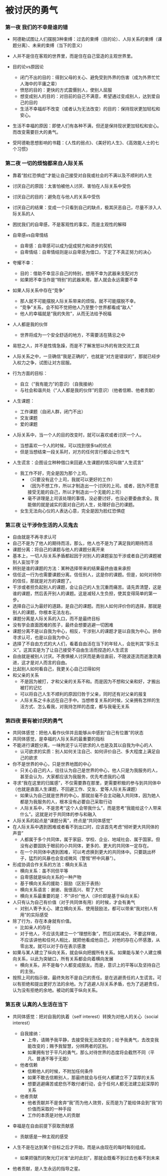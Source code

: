 # 被讨厌的勇气

### 第一夜 我们的不幸是谁的错

- 阿德勒试图让人们摆脱3种束缚：过去的束缚（目的论）、人际关系的束缚（课题分离）、未来的束缚（当下的意义）
- 人并不是住在客观的世界里，而是住在自己营造的主观世界里。
- 目的论vs原因论
  - 闭门不出的目的：得到父母的关心、避免受到外界的伤害（成为外界忙忙人海中的平庸之辈）
  - 愤怒的目的：更快的方式震慑别人，使别人屈服
  - 想变成别人的目的：对目前的自己不满意，希望通过变成别人，达到爱自己的目的
  - 生活不幸福却不改变（或者认为无法改变）的目的：保持现状更加轻松和安心。

- 生活不幸福的原因：即使人们有各种不满，但还是保持现状更加轻松和安心。而改变需要巨大的勇气。



- 受阿德勒思想影响的书籍：《人性的弱点》、《美好的人生》、《高效能人士的七个习惯》



### 第二夜 一切的烦恼都来自人际关系

- 靠着“脸红恐惧症”才能让自己接受对自我或社会的不满以及不顺利的人生
- 讨厌自己的原因：太害怕被他人讨厌、害怕在人际关系中受伤
- 讨厌自己的目的：避免在与他人的关系中受伤
- 讨厌自己的结果：变成一个只看到自己的缺点，极其厌恶自己，尽量不涉入人际关系的人
- 困扰我们的自卑感，不是客观性的事实，而是主观性的解释
- 自卑感vs自卑情结
  - 自卑感：自卑感可以成为促成努力和进步的契机
  - 自卑情结：自卑情结则是以自卑感为借口，下定了不真正努力的决心
- 夸耀不幸：
  - 目的：借助不幸显示自己的特别，想用不幸为武器来支配对方
  - 如果把不幸当作是“特别”的武器来用，那人就会永远需要不幸
- 如果人际关系中存在“竞争”
  - 那人就不可能摆脱人际关系带来的烦恼，就不可能摆脱不幸。
  - “竞争”关系，会不知不觉把他人乃至整个世界都看成“敌人”
  - 他人的幸福就是“我的失败”，从而无法给予祝福
- 人人都是我的伙伴
  - 世界将成为一个安全舒适的地方，不需要活在猜忌之中
- 易怒之人，并不是性情急躁，而是不了解发怒以外的有效交流工具
- 人际关系之中，一旦确信“我是正确的”，也就是“对方是错误的”，那就已经步入权力之争，试图让对方屈服。

- 行为方面的目标：
  - 自立（“我有能力”的意识）（自我接纳）
  - 与社会和谐共处（“人人都是我的伙伴”的意识）（他者信赖、他者贡献）

- 人生课题：
  - 工作课题（自闭人群，闭门不出）
  - 交友课题
  - 爱的课题
- 人际关系中，当一个人的目的改变时，就可以喜欢或者讨厌一个人。
  - 当想喜欢一个人的时候，可以找到很多ta的优点
  - 但是当想结束一段关系时，对方的任何言行都会让你生气
- 人生谎言：企图设立种种借口来回避人生课题的情况叫做“人生谎言”
  - 我工作不好，完全是因为那个上司。
    - （只要没有这个上司，我就可以更好的工作）
    - （因为不想工作，所以才制造出一个讨厌的上司。或者，因为不愿意接受无能的自己，所以才制造出一个无能的上司）
    - 毫不讲理是上司该处理的事情，没必要讨好，也没必要委曲求全。我能做的就是诚实的面对自己的人生，处理好自己的课题。
  - 女生无法向心仪的人表达心意，完全是因为脸红恐惧症



### 第三夜 让干涉你生活的人见鬼去

- 自由就是不再寻求认可
- 自己不是为了他人的期待而活，那么，他人也不是为了满足我的期待而活
- 课题分离：将自己的课题与他人的课题分离开来
- 基本上，一切人际关系矛盾都起因于对别人的课题妄加干涉或者自己的课题被别人妄加干涉
- 辨别是谁的课题的方法：某种选择带来的结果最终由谁来承担
- 信任这一行为也需要课题分离。信任别人，这是你的课题。但是，如何对待你的信任，那就是对方的课题了。
- 干涉或者担负起别人的课题，会让自己的人生沉重而痛苦。请先弄清楚，这是谁的课题，然后丢开别人的课题。这是减轻人生负担，使其变得简单的第一步。
- 选择自己认为最好的道路，是自己的课题。而别人如何评价你的选择，那就是别人的课题，你根本无法左右。
- 课题分离是人际关系的入口，而不是最终目标
- 没有学会直面困难的孩子，最终会想要逃避一切困难
- 课题分离不是以自我为中心，相反，干涉别人的课题才是以自我为中心。拼命寻求认可，也是以自我为中心
- 选择了不自由方式的大人们，看着自由活在当下的年轻人，会批判其“享乐主义”。这其实是为了让自己接受不自由生活而捏造的人生谎言
- 自由就是被别人讨厌。不畏惧被人讨厌而是勇往直前，不随波逐流而逝激流勇进，这才是对人而言的自由。
- 比起别人如何看自己，我更关心自己过得如何
- 和父亲的关系
  - 不是因为被打，才和父亲的关系不和。而是因为不想和父亲和好，才搬出被打的记忆
  - 可以将自己人生不顺利的原因归咎于父亲，同时还有对父亲的报复
  - 人际关系之卡永远在自己手中。当想修复关系的时候，父亲拥有怎样的生活方式、怎么看我，对我持怎样的态度，都与我毫无关系

### 第四夜 要有被讨厌的勇气

- 共同体感觉：把他人看作伙伴并且能够从中感到“自己有位置”的状态
- 共同体感觉，是幸福的人际关系的最重要的指标
- 不能进行课题分离，一味拘泥于认可欲求的人也是及其以自我为中心的人
  - 认可欲求的实质：别人如何关注自己、如何评价自己、多大程度上满足自己的欲求
- 你不是世界的中心，只是世界地图的中心
  - 只关心自己的人，往往认为自己是世界的中心，他人只是为我服务的人，甚至会认为，大家都应该为我服务，优先考虑我的心情
- 寻求“我在这里的归属感”，不仅需要靠在那里，更需要积极的参与到共同体中（也就是直面人生课题，不回避工作、交友、爱等人际关系课题）
  - 如果认为自己就是世界的中心，那就丝毫不会主动融入共同体，因为她人都是为我服务的人，根本没有必要自己采取行动
  - 人际关系中，不是思考“这个人会带我什么”，而是思考“我能给这个人带来什么”。这就是对于共同体的参与和融入
- 人际关系的起点是“课题分离”，终点是“共同体感觉”
- 在人际关系中遇到困难或者看不到出口时，应该首先考虑“倾听更大共同体的声音”
  - 人都属于多个共同体，属于家庭、学校、企业、地域社会、属于国家。但没有必要固执于眼前的小共同体，更多的、更大的共同体一定存在。
  - 在一个共同体中遇到困难，可以考虑换到更大的共同体中。只要跳出杯子，猛烈的风暴也会变成微风（警惕“杯中风暴”）。
- 形成协调合作关系的方法：横向关系法
  - 横向关系：虽不同但平等
  - 自卑感就是纵向关系的一种产物
  - 基于横向关系的援助：鼓励（区别于表扬）
  - 横向关系语言：谢谢、我很高兴、帮了大忙
  - 横向关系最重要的是：不“评价”他人（评价即是基于纵向关系）
- 人只有认为自己有价值（对于共同体有用）的时候，才会有勇气
  - 对别人寄予关心、建立横向关系、使用鼓励法，都可以带来“我对别人有用”的实际感受
- 除了行为，存在本身就有价值。
  - 比如亲人的存在
  - 对于他人，不应该先建立一个“理想形象”，然后对其减分。不要这样做，不应该讲他和任何人相比，就把他看成他自己，对他的存在心怀感激，从零出发。就可以对于存在表示感激
- 如果与某人建立了纵向关系，就会纵向把握所有关系。如果能与某个人建立横向关系，以此为突破口，所有关系都会向着横向发展
  - 横向关系，并不是每个人都变成朋友。而是，意识上的平等以及坚持自己的主张。
- 按照上司的指示做，最终失败不是自己的责任。是在逃避责任的人生谎言。可以有拒绝和提出更好方法的余地。为了逃避人际关系矛盾，也为了逃避责任，认为没有拒绝的余地。被动的属于纵向关系。



### 第五夜 认真的人生活在当下

- 共同体感觉：把对自我的执着（self interest）转换为对他人的关心（social interest）
  - 自我接纳：
    - 上帝，请赐予我平静，去接受我无法改变的；给予我勇气，去改变我能改变的；赐予我智慧，分辨两者的区别。
    - 如果拥有甘于平凡的勇气，那么对待世界的态度将会截然不同（平凡、普通不等于无能）
  - 他者信赖
    - 信赖他人的时候，不附加任何条件
    - 如果不敢去信赖别人，那最终就会与任何人都建立不了深厚的关系
    - 想要逃避痛苦或悲伤不敢付诸行动，会于任何人都无法建立起深厚的关系
  - 他者贡献
    - 他者贡献并不是舍弃“我”而为他人效劳，反而是为了能给体会到“我”的价值而采取的一种手段
    - 工作的本质是对他人的贡献

- 幸福是在自由前提下获取贡献感
  - 贡献感是一种主观的感受
- 人生不是在达到某个目标之后才开始，而是从由现在的每时每刻组成。
  - 如果把强烈的聚光灯对准“此时此刻”，那就会既看不到过去也看不到未来
-  他者贡献，是人生永远的指导之星。

